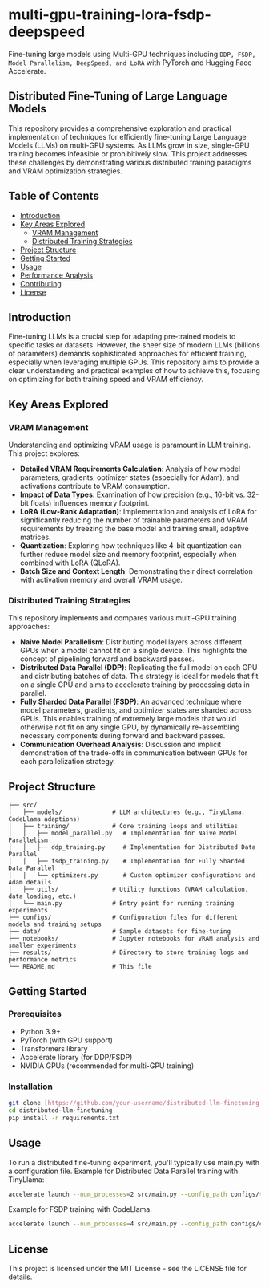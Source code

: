 # multi-gpu-training-lora-fsdp-deepspeed
Fine-tuning large models using Multi-GPU techniques including `DDP, FSDP, Model Parallelism, DeepSpeed, and LoRA` with PyTorch and Hugging Face Accelerate.

## Distributed Fine-Tuning of Large Language Models

This repository provides a comprehensive exploration and practical implementation of techniques for efficiently fine-tuning Large Language Models (LLMs) on multi-GPU systems. As LLMs grow in size, single-GPU training becomes infeasible or prohibitively slow. This project addresses these challenges by demonstrating various distributed training paradigms and VRAM optimization strategies.

## Table of Contents

- [Introduction](#introduction)
- [Key Areas Explored](#key-areas-explored)
  - [VRAM Management](#vram-management)
  - [Distributed Training Strategies](#distributed-training-strategies)
- [Project Structure](#project-structure)
- [Getting Started](#getting-started)
- [Usage](#usage)
- [Performance Analysis](#performance-analysis)
- [Contributing](#contributing)
- [License](#license)

## Introduction

Fine-tuning LLMs is a crucial step for adapting pre-trained models to specific tasks or datasets. However, the sheer size of modern LLMs (billions of parameters) demands sophisticated approaches for efficient training, especially when leveraging multiple GPUs. This repository aims to provide a clear understanding and practical examples of how to achieve this, focusing on optimizing for both training speed and VRAM efficiency.

## Key Areas Explored

### VRAM Management

Understanding and optimizing VRAM usage is paramount in LLM training. This project explores:

* **Detailed VRAM Requirements Calculation**: Analysis of how model parameters, gradients, optimizer states (especially for Adam), and activations contribute to VRAM consumption.
* **Impact of Data Types**: Examination of how precision (e.g., 16-bit vs. 32-bit floats) influences memory footprint.
* **LoRA (Low-Rank Adaptation)**: Implementation and analysis of LoRA for significantly reducing the number of trainable parameters and VRAM requirements by freezing the base model and training small, adaptive matrices.
* **Quantization**: Exploring how techniques like 4-bit quantization can further reduce model size and memory footprint, especially when combined with LoRA (QLoRA).
* **Batch Size and Context Length**: Demonstrating their direct correlation with activation memory and overall VRAM usage.

### Distributed Training Strategies

This repository implements and compares various multi-GPU training approaches:

* **Naive Model Parallelism**: Distributing model layers across different GPUs when a model cannot fit on a single device. This highlights the concept of pipelining forward and backward passes.
* **Distributed Data Parallel (DDP)**: Replicating the full model on each GPU and distributing batches of data. This strategy is ideal for models that fit on a single GPU and aims to accelerate training by processing data in parallel.
* **Fully Sharded Data Parallel (FSDP)**: An advanced technique where model parameters, gradients, and optimizer states are sharded across GPUs. This enables training of extremely large models that would otherwise not fit on any single GPU, by dynamically re-assembling necessary components during forward and backward passes.
* **Communication Overhead Analysis**: Discussion and implicit demonstration of the trade-offs in communication between GPUs for each parallelization strategy.

## Project Structure
```text
├── src/
│   ├── models/              # LLM architectures (e.g., TinyLlama, CodeLlama adaptions)
│   ├── training/            # Core training loops and utilities
│   │   ├── model_parallel.py   # Implementation for Naive Model Parallelism
│   │   ├── ddp_training.py     # Implementation for Distributed Data Parallel
│   │   ├── fsdp_training.py    # Implementation for Fully Sharded Data Parallel
│   │   └── optimizers.py       # Custom optimizer configurations and Adam details
│   ├── utils/               # Utility functions (VRAM calculation, data loading, etc.)
│   └── main.py              # Entry point for running training experiments
├── configs/                 # Configuration files for different models and training setups
├── data/                    # Sample datasets for fine-tuning
├── notebooks/               # Jupyter notebooks for VRAM analysis and smaller experiments
├── results/                 # Directory to store training logs and performance metrics
└── README.md                # This file
```

## Getting Started

### Prerequisites

* Python 3.9+
* PyTorch (with GPU support)
* Transformers library
* Accelerate library (for DDP/FSDP)
* NVIDIA GPUs (recommended for multi-GPU training)

### Installation

```bash
git clone [https://github.com/your-username/distributed-llm-finetuning.git](https://github.com/your-username/distributed-llm-finetuning.git)
cd distributed-llm-finetuning
pip install -r requirements.txt
```

## Usage

To run a distributed fine-tuning experiment, you'll typically use main.py with a configuration file.
Example for Distributed Data Parallel training with TinyLlama:

```bash
accelerate launch --num_processes=2 src/main.py --config_path configs/tinyllama_ddp.yaml
```
Example for FSDP training with CodeLlama:
```bash
accelerate launch --num_processes=4 src/main.py --config_path configs/codellama_fsdp.yaml
```

## License
This project is licensed under the MIT License - see the LICENSE file for details.
